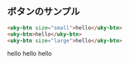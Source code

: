 ## ボタンのサンプル

```html
<uky-btn size="small">hello</uky-btn>
<uky-btn>hello</uky-btn>
<uky-btn size="large">hello</uky-btn>
```

<uky-btn size="small">hello</uky-btn>
<uky-btn>hello</uky-btn>
<uky-btn size="large">hello</uky-btn>